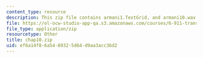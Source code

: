 ```yaml
---
content_type: resource
description: This zip file contains armani1.TextGrid, and armani10.wav files.
file: https://ol-ocw-studio-app-qa.s3.amazonaws.com/courses/6-911-transcribing-prosodic-structure-of-spoken-utterances-with-tobi-january-iap-2006/ef6a14f86a5489325d64d9aa3acc36d2_chap10.zip
file_type: application/zip
resourcetype: Other
title: chap10.zip
uid: ef6a14f8-6a54-8932-5d64-d9aa3acc36d2
---
```

